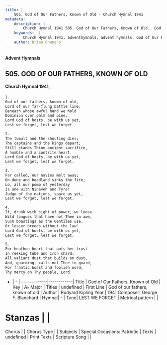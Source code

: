 ```yaml
---
title: |
    505. God of Our Fathers, Known of Old - Church Hymnal 1941
metadata:
    description: |
        Church Hymnal 1941 505. God of Our Fathers, Known of Old.  God of our fathers, known of old,  Lord of our far-flung battle line,  Beneath whose awful hand we hold  Dominion over palm and pine,  Lord God of hosts, be with us yet,  Lest we forget, lest we forget. 
    keywords:  |
        Church Hymnal 1941, adventhymnals, advent hymnals, God of Our Fathers, Known of Old, God of our fathers, known of old. 
    author: Brian Onang'o
---
```


#### Advent Hymnals
## 505. GOD OF OUR FATHERS, KNOWN OF OLD
####  Church Hymnal 1941,

```txt
1.
God of our fathers, known of old, 
Lord of our far-flung battle line, 
Beneath whose awful hand we hold 
Dominion over palm and pine, 
Lord God of hosts, be with us yet, 
Lest we forget, lest we forget. 

2.
The tumult and the shouting dies; 
The captains and the kings depart; 
Still stands Thine ancient sacrifice, 
A humble and a contrite heart. 
Lord God of hosts, be with us yet, 
Lest we forget, lest we forget. 

3.
Far called, our navies melt away; 
On dune and headland sinks the fire; 
Lo, all our pomp of yesterday 
Is one with Nineveh and Tyre! 
Judge of the nations, spare us yet, 
Lest we forget, lest we forget. 

4.
If, drunk with sight of power, we loose 
Wild tongues that have not Thee in awe, 
Such boastings as the Gentiles use, 
Or lesser breeds without the law' 
Lord God of hosts, be with us yet, 
Lest we forget, lest we forget. 

5.
For heathen heart that puts her trust 
In reeking tube and iron shard; 
All valiant dust that builds on dust, 
And, guarding, calls not Thee to guard, 
For frantic boast and foolish word, 
Thy mercy on Thy people, Lord.

```

- |   -  |
-------------|------------|
Title | God of Our Fathers, Known of Old |
Key | A♭ Major |
Titles | undefined |
First Line | God of our fathers, known of old |
Author | Rudyard Kipling
Year | 1941
Composer| George F. Blanchard |
Hymnal|  - |
Tune| LEST WE FORGET |
Metrical pattern | |
# Stanzas |  |
Chorus |  |
Chorus Type |  |
Subjects | Special Occasions: Patriotic |
Texts | undefined |
Print Texts | 
Scripture Song |  |
    
